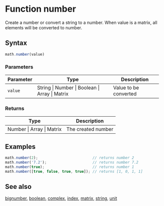 # Function number

Create a number or convert a string to a number.
When value is a matrix, all elements will be converted to number.


## Syntax

```js
math.number(value)
```

### Parameters

Parameter | Type | Description
--------- | ---- | -----------
`value` | String &#124; Number &#124; Boolean &#124; Array &#124; Matrix | Value to be converted

### Returns

Type | Description
---- | -----------
Number &#124; Array &#124; Matrix | The created number


## Examples

```js
math.number(2);                         // returns number 2
math.number('7.2');                     // returns number 7.2
math.number(true);                      // returns number 1
math.number([true, false, true, true]); // returns [1, 0, 1, 1]
```


## See also

[bignumber](bignumber.md),
[boolean](boolean.md),
[complex](complex.md),
[index](index.md),
[matrix](matrix.md),
[string](string.md),
[unit](unit.md)


<!-- Note: This file is automatically generated from source code comments. Changes made in this file will be overridden. -->

